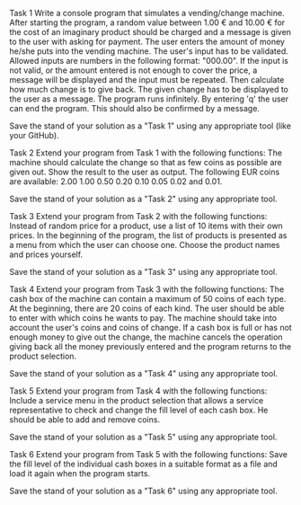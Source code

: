 Task 1
Write a console program that simulates a vending/change machine. After starting the program, a random value between 1.00 € and 10.00 € for the cost of an imaginary product should be charged and a message is given to the user with asking for payment. The user enters the amount of money he/she puts into the vending machine. The user's input has to be validated. Allowed inputs are numbers in the following format: "000.00". If the input is not valid, or the amount entered is not enough to cover the price, a message will be displayed and the input must be repeated. Then calculate how much change is to give back. The given change has to be displayed to the user as a message. The program runs infinitely. By entering 'q' the user can end the program. This should also be confirmed by a message.

Save the stand of your solution as a "Task 1" using any appropriate tool (like your GitHub).

Task 2
Extend your program from Task 1 with the following functions:
The machine should calculate the change so that as few coins as possible are given out. Show the result to the user as output.
The following EUR coins are available: 2.00 1.00 0.50 0.20 0.10 0.05 0.02 and 0.01.

Save the stand of your solution as a "Task 2" using any appropriate tool.

Task 3
Extend your program from Task 2 with the following functions:
Instead of random price for a product, use a list of 10 items with their own prices. In the beginning of the program, the list of products is presented as a menu from which the user can choose one. Choose the product names and prices yourself.

Save the stand of your solution as a "Task 3" using any appropriate tool.

Task 4
Extend your program from Task 3 with the following functions:
The cash box of the machine can contain a maximum of 50 coins of each type. At the beginning, there are 20 coins of each kind. The user should be able to enter with which coins he wants to pay. The machine should take into account the user's coins and coins of change. If a cash box is full or has not enough money to give out the change, the machine cancels the operation giving back all the money previously entered and the program returns to the product selection.

Save the stand of your solution as a "Task 4" using any appropriate tool.

Task 5
Extend your program from Task 4 with the following functions:
Include a service menu in the product selection that allows a service representative to check and change the fill level of each cash box. He should be able to add and remove coins.

Save the stand of your solution as a "Task 5" using any appropriate tool.

Task 6
Extend your program from Task 5 with the following functions:
Save the fill level of the individual cash boxes in a suitable format as a file and load it again when the program starts.

Save the stand of your solution as a "Task 6" using any appropriate tool.
